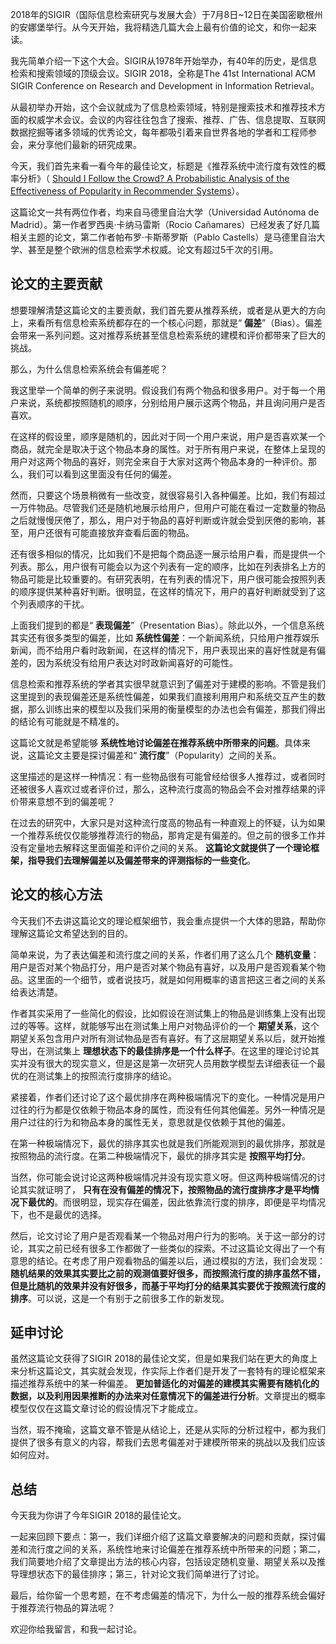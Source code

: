 2018年的SIGIR（国际信息检索研究与发展大会）于7月8日~12日在美国密歇根州的安娜堡举行。从今天开始，我将精选几篇大会上最有价值的论文，和你一起来读。

我先简单介绍一下这个大会。SIGIR从1978年开始举办，有40年的历史，是信息检索和搜索领域的顶级会议。SIGIR 2018，全称是The 41st International ACM SIGIR Conference on Research and Development in Information Retrieval。

从最初举办开始，这个会议就成为了信息检索领域，特别是搜索技术和推荐技术方面的权威学术会议。会议的内容往往包含了搜索、推荐、广告、信息提取、互联网数据挖掘等诸多领域的优秀论文，每年都吸引着来自世界各地的学者和工程师参会，来分享他们最新的研究成果。

今天，我们首先来看一看今年的最佳论文，标题是《推荐系统中流行度有效性的概率分析》（ [Should I Follow the Crowd? A Probabilistic Analysis of the Effectiveness of Popularity in Recommender Systems](http://ir.ii.uam.es/pubs/sigir2018.pdf)）。

这篇论文一共有两位作者，均来自马德里自治大学（Universidad Autónoma de Madrid）。第一作者罗西奥·卡纳马雷斯（Rocio Cañamares）已经发表了好几篇相关主题的论文，第二作者帕布罗·卡斯蒂罗斯（Pablo Castells）是马德里自治大学、甚至是整个欧洲的信息检索学术权威。论文有超过5千次的引用。

## 论文的主要贡献

想要理解清楚这篇论文的主要贡献，我们首先要从推荐系统，或者是从更大的方向上，来看所有信息检索系统都存在的一个核心问题，那就是“ **偏差**”（Bias）。偏差会带来一系列问题。这对推荐系统甚至信息检索系统的建模和评价都带来了巨大的挑战。

那么，为什么信息检索系统会有偏差呢？

我这里举一个简单的例子来说明。假设我们有两个物品和很多用户。对于每一个用户来说，系统都按照随机的顺序，分别给用户展示这两个物品，并且询问用户是否喜欢。

在这样的假设里，顺序是随机的，因此对于同一个用户来说，用户是否喜欢某一个商品，就完全是取决于这个物品本身的属性。对于所有用户来说，在整体上呈现的用户对这两个物品的喜好，则完全来自于大家对这两个物品本身的一种评价。那么，我们可以看到这里面没有任何的偏差。

然而，只要这个场景稍微有一些改变，就很容易引入各种偏差。比如，我们有超过一万件物品。尽管我们还是随机地展示给用户，但用户可能在看过一定数量的物品之后就慢慢厌倦了，那么，用户对于物品的喜好判断或许就会受到厌倦的影响，甚至，用户还很有可能直接放弃查看后面的物品。

还有很多相似的情况，比如我们不是把每个商品逐一展示给用户看，而是提供一个列表。那么，用户很有可能会以为这个列表有一定的顺序，比如在列表排名上方的物品可能是比较重要的。有研究表明，在有列表的情况下，用户很可能会按照列表的顺序提供某种喜好判断。很明显，在这样的情况下，用户的喜好判断就受到了这个列表顺序的干扰。

上面我们提到的都是“ **表现偏差**”（Presentation Bias）。除此以外，一个信息系统其实还有很多类型的偏差，比如 **系统性偏差**：一个新闻系统，只给用户推荐娱乐新闻，而不给用户看时政新闻，在这样的情况下，用户表现出来的喜好性就是有偏差的，因为系统没有给用户表达对时政新闻喜好的可能性。

信息检索和推荐系统的学者其实很早就意识到了偏差对于建模的影响。不管是我们这里提到的表现偏差还是系统性偏差，如果我们直接利用用户和系统交互产生的数据，那么训练出来的模型以及我们采用的衡量模型的办法也会有偏差，那我们得出的结论有可能就是不精准的。

这篇论文就是希望能够 **系统性地讨论偏差在推荐系统中所带来的问题**。具体来说，这篇论文主要是探讨偏差和“ **流行度**”（Popularity）之间的关系。

这里描述的是这样一种情况：有一些物品很有可能曾经给很多人推荐过，或者同时还被很多人喜欢过或者评价过，那么，这种流行度高的物品会不会对推荐结果的评价带来意想不到的偏差呢？

在过去的研究中，大家只是对这种流行度高的物品有一种直观上的怀疑，认为如果一个推荐系统仅仅能够推荐流行的物品，那肯定是有偏差的。但之前的很多工作并没有定量地去解释这里面偏差和评价之间的关系。 **这篇论文就提供了一个理论框架，指导我们去理解偏差以及偏差带来的评测指标的一些变化**。

## 论文的核心方法

今天我们不去讲这篇论文的理论框架细节，我会重点提供一个大体的思路，帮助你理解这篇论文希望达到的目的。

简单来说，为了表达偏差和流行度之间的关系，作者们用了这么几个 **随机变量**：用户是否对某个物品打分，用户是否对某个物品有喜好，以及用户是否观看某个物品。这里面的一个细节，或者说技巧，就是如何用概率的语言把这三者之间的关系给表达清楚。

作者其实采用了一些简化的假设，比如假设在测试集上的物品是训练集上没有出现过的等等。这样，就能够写出在测试集上用户对物品评价的一个 **期望关系**，这个期望关系包含用户对所有测试物品是否有喜好。有了这层期望关系以后，就开始推导出，在测试集上 **理想状态下的最佳排序是一个什么样子**。在这里的理论讨论其实并没有很大的现实意义，但是这是第一次研究人员用数学模型去详细表征一个最优的在测试集上的按照流行度排序的结论。

紧接着，作者们还讨论了这个最优排序在两种极端情况下的变化。一种情况是用户过往的行为都是仅依赖于物品本身的属性，而没有任何其他偏差。另外一种情况是用户过往的行为和物品本身的属性无关，意思就是仅依赖于其他的偏差。

在第一种极端情况下，最优的排序其实也就是我们所能观测到的最优排序，那就是按照物品的流行度。在第二种极端情况下，最优的排序其实是 **按照平均打分**。

当然，你可能会说讨论这两种极端情况并没有现实意义呀。但这两种极端情况的讨论其实就证明了， **只有在没有偏差的情况下，按照物品的流行度排序才是平均情况下最优的**。而很明显，现实存在偏差，因此依靠流行度的排序，即便是平均情况下，也不是最优的选择。

然后，论文讨论了用户是否观看某一个物品对用户行为的影响。关于这一部分的讨论，其实之前已经有很多工作都做了一些类似的探索。不过这篇论文得出了一个有意思的结论。在考虑了用户观看物品的偏差以后，通过模拟的方法，我们会发现： **随机结果的效果其实要比之前的观测值要好很多，而按照流行度的排序虽然不错，但是比随机的效果并没有好很多，而基于平均打分的结果其实要优于按照流行度的排序**。可以说，这是一个有别于之前很多工作的新发现。

## 延申讨论

虽然这篇论文获得了SIGIR 2018的最佳论文奖，但是如果我们站在更大的角度上来分析这篇论文，其实就会发现，作实际上作者们是开发了一套特有的理论框架来描述推荐系统中的某一种偏差。 **更加普适化的对偏差的建模其实需要有随机化的数据，以及利用因果推断的办法来对任意情况下的偏差进行分析**。文章提出的概率模型仅仅在这篇文章讨论的假设情况下才能成立。

当然，瑕不掩瑜，这篇文章不管是从结论上，还是从实际的分析过程中，都为我们提供了很多有意义的内容，帮我们去思考偏差对于建模所带来的挑战以及我们应该如何应对。

## 总结

今天我为你讲了今年SIGIR 2018的最佳论文。

一起来回顾下要点：第一，我们详细介绍了这篇文章要解决的问题和贡献，探讨偏差和流行度之间的关系，系统性地来讨论偏差在推荐系统中所带来的问题；第二，我们简要地介绍了文章提出方法的核心内容，包括设定随机变量、期望关系以及推导理想状态下的最佳排序；第三，针对论文我们简单进行了讨论。

最后，给你留一个思考题，在不考虑偏差的情况下，为什么一般的推荐系统会偏好于推荐流行物品的算法呢？

欢迎你给我留言，和我一起讨论。